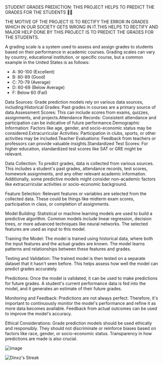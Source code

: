 STUDENT GRADES PREDICTION: THIS PROJECT HELPS TO PREDICT THE GRADES FOR THE STUDENTS 🧑‍🎓

THE MOTIVE OF THE PROJECT IS TO RECTIFY THE ERROR IN GRADES WHICH IN OUR SOCIETY GETS WRONG IN IT.THIS HELPS TO RECTIFY AND MAJOR HELP DONE BY THIS PROJECT IS TO PREDICT THE GRADES FOR THE STUDENTS.

A grading scale is a system used to assess and assign grades to students based on their performance in academic courses. Grading scales can vary by country, educational institution, or specific course, but a common example in the United States is as follows:

- A: 90-100 (Excellent)
- B: 80-89 (Good)
- C: 70-79 (Average)
- D: 60-69 (Below Average)
- F: Below 60 (Fail)

Data Sources: Grade prediction models rely on various data sources, including:Historical Grades: Past grades in courses are a primary source of data.Assessment Scores: This can include scores from exams, quizzes, assignments, and projects.Attendance Records: Consistent attendance and participation can be indicative of future performance.Demographic Information: Factors like age, gender, and socio-economic status may be considered.Extracurricular Activities: Participation in clubs, sports, or other activities may be included.Teacher Evaluations: Feedback from teachers or professors can provide valuable insights.Standardized Test Scores: For higher education, standardized test scores like SAT or GRE might be relevant.

Data Collection: To predict grades, data is collected from various sources. This includes a student's past grades, attendance records, test scores, homework assignments, and any other relevant academic information. Additionally, some predictive models might consider non-academic factors like extracurricular activities or socio-economic background.

Feature Selection: Relevant features or variables are selected from the collected data. These could be things like midterm exam scores, participation in class, or completion of assignments.

Model Building: Statistical or machine learning models are used to build a predictive algorithm. Common models include linear regression, decision trees, or more advanced techniques like neural networks. The selected features are used as input to this model.

Training the Model: The model is trained using historical data, where both the input features and the actual grades are known. The model learns patterns and relationships between these features and grades.

Testing and Validation: The trained model is then tested on a separate dataset that it hasn't seen before. This helps assess how well the model can predict grades accurately.

Predictions: Once the model is validated, it can be used to make predictions for future grades. A student's current performance data is fed into the model, and it generates an estimate of their future grades.

Monitoring and Feedback: Predictions are not always perfect. Therefore, it's important to continuously monitor the model's performance and refine it as more data becomes available. Feedback from actual outcomes can be used to improve the model's accuracy.

Ethical Considerations: Grade prediction models should be used ethically and responsibly. They should not discriminate or reinforce biases based on factors like race, gender, or socio-economic status. Transparency in how predictions are made is also crucial.

![image](https://github.com/Dinezx/Student_grades_prediction/assets/125075925/a1cd6a37-57fc-468a-99d7-20c1499bb5ea)

![Dinxz's Streak](https://github-readme-streak-stats.herokuapp.com/?user=Dinxz&theme=flag-india&hide_border=true)
